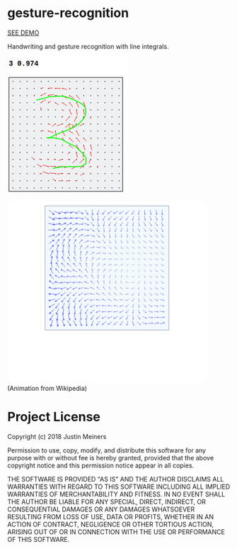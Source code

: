 # gesture-recognition

[SEE DEMO](https://justinmeiners.github.io/gesture-recognition)

Handwriting and gesture recognition with line integrals. 

![3 gesture recognition](screenshots/1.png)

![line integral gif](screenshots/line_integral_anim.gif)
(Animation from Wikipedia)

# Project License

Copyright (c) 2018 Justin Meiners

Permission to use, copy, modify, and distribute this software for any purpose with or without fee is hereby granted, provided that the above copyright notice and this permission notice appear in all copies.

THE SOFTWARE IS PROVIDED "AS IS" AND THE AUTHOR DISCLAIMS ALL WARRANTIES WITH REGARD TO THIS SOFTWARE INCLUDING ALL IMPLIED WARRANTIES OF MERCHANTABILITY AND FITNESS. IN NO EVENT SHALL THE AUTHOR BE LIABLE FOR ANY SPECIAL, DIRECT, INDIRECT, OR CONSEQUENTIAL DAMAGES OR ANY DAMAGES WHATSOEVER RESULTING FROM LOSS OF USE, DATA OR PROFITS, WHETHER IN AN ACTION OF CONTRACT, NEGLIGENCE OR OTHER TORTIOUS ACTION, ARISING OUT OF OR IN CONNECTION WITH THE USE OR PERFORMANCE OF THIS SOFTWARE.

